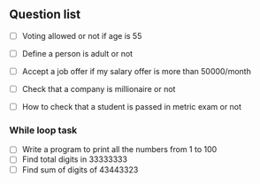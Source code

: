 ## Question list
- [ ] Voting allowed or not if age is 55
- [ ] Define a person is adult or not
- [ ] Accept a job offer if my salary offer is more than 50000/month
- [ ] Check that a company is millionaire or not
- [ ] How to check that a student is passed in metric exam or not


### While loop task
- [ ] Write a program to print all the numbers from 1 to 100
- [ ] Find total digits in 33333333
- [ ] Find sum of digits of 43443323
